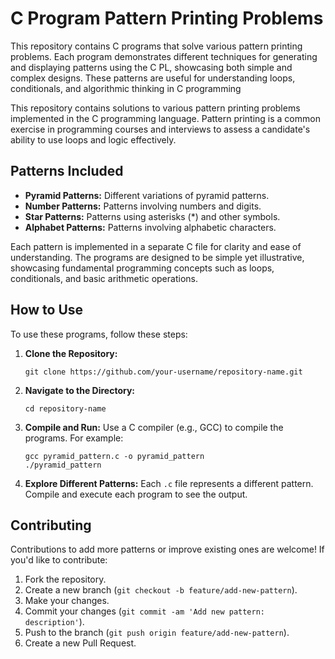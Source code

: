 
# C Program Pattern Printing Problems

This repository contains C programs that solve various pattern printing problems. Each program demonstrates different techniques for generating and displaying patterns using the C PL, showcasing both simple and complex designs. These patterns are useful for understanding loops, conditionals, and algorithmic thinking in C programming


This repository contains solutions to various pattern printing problems implemented in the C programming language. Pattern printing is a common exercise in programming courses and interviews to assess a candidate's ability to use loops and logic effectively.

## Patterns Included

- **Pyramid Patterns:** Different variations of pyramid patterns.
- **Number Patterns:** Patterns involving numbers and digits.
- **Star Patterns:** Patterns using asterisks (*) and other symbols.
- **Alphabet Patterns:** Patterns involving alphabetic characters.

Each pattern is implemented in a separate C file for clarity and ease of understanding. The programs are designed to be simple yet illustrative, showcasing fundamental programming concepts such as loops, conditionals, and basic arithmetic operations.

## How to Use

To use these programs, follow these steps:

1. **Clone the Repository:**
   ```
   git clone https://github.com/your-username/repository-name.git
   ```

2. **Navigate to the Directory:**
   ```
   cd repository-name
   ```

3. **Compile and Run:**
   Use a C compiler (e.g., GCC) to compile the programs. For example:
   ```
   gcc pyramid_pattern.c -o pyramid_pattern
   ./pyramid_pattern
   ```

4. **Explore Different Patterns:**
   Each `.c` file represents a different pattern. Compile and execute each program to see the output.

## Contributing

Contributions to add more patterns or improve existing ones are welcome! If you'd like to contribute:

1. Fork the repository.
2. Create a new branch (`git checkout -b feature/add-new-pattern`).
3. Make your changes.
4. Commit your changes (`git commit -am 'Add new pattern: description'`).
5. Push to the branch (`git push origin feature/add-new-pattern`).
6. Create a new Pull Request.



